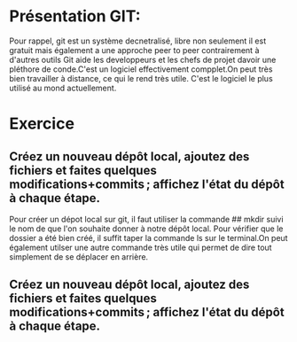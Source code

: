 # Présentation GIT:
Pour rappel, git est un système decnetralisé, libre non seulement il est gratuit mais également a une approche peer to peer contrairement à d'autres outils
Git aide les developpeurs et les chefs de projet davoir une pléthore de conde.C'est un logiciel effectivement compplet.On peut très bien travailler 
à distance, ce qui le rend très utile. C'est le logiciel le plus utilisé au mond actuellement.

# Exercice
## Créez un nouveau dépôt local, ajoutez des fichiers et faites quelques modifications+commits ; affichez l'état du dépôt à chaque étape.
Pour créer un dépot local sur git, il faut utiliser la commande ## mkdir suivi le nom de que l'on souhaite donner à notre dépôt local.
Pour vérifier que le dossier a été bien créé, il suffit taper la commande ls sur le terminal.On peut également utilser une autre commande
très utile qui permet de dire tout simplement de se déplacer en arrière.



## Créez un nouveau dépôt local, ajoutez des fichiers et faites quelques modifications+commits ; affichez l'état du dépôt à chaque étape.

